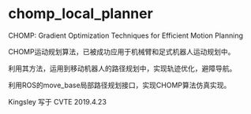 # chomp_local_planner

CHOMP: Gradient Optimization Techniques for Efficient Motion Planning

CHOMP运动规划算法，已被成功应用于机械臂和足式机器人运动规划中。

利用其方法，运用到移动机器人的路径规划中，实现轨迹优化，避障导航。

利用ROS的move_base局部路径规划接口，实现CHOMP算法仿真实现。

Kingsley
写于 CVTE 2019.4.23
